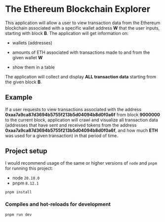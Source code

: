 # The Ethereum Blockchain Explorer

This application will allow a user to view transaction data from the Ethereum blockchain associated with a specific wallet address **W** that the user inputs, starting with block **B**. The application will get information on:

- wallets (addresses)

- amounts of ETH associated with transactions made to and from the given wallet **W**

- show them in a table

The application will collect and display **ALL transaction data** starting from the given block **B**.

## Example

If a user requests to view transactions associated with the address **0xaa7a9ca87d3694b5755f213b5d04094b8d0f0a6f** from block **9000000** to the current block, application will crawl and visualize all transaction data (addresses that have sent and received tokens from the address **0xaa7a9ca87d3694b5755f213b5d04094b8d0f0a6f**, and how much **ETH** was used for a given transaction) in that period of time.

## Project setup

I would recommend usage of the same or higher versions of `node` and `pnpm` for running this project:

- node `20.10.0`
- pnpm `8.12.1`

```
pnpm install
```

### Compiles and hot-reloads for development

```
pnpm run dev
```
